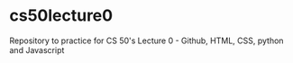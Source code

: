 # cs50lecture0
Repository to practice for CS 50's Lecture 0 - Github, HTML, CSS, python and Javascript
